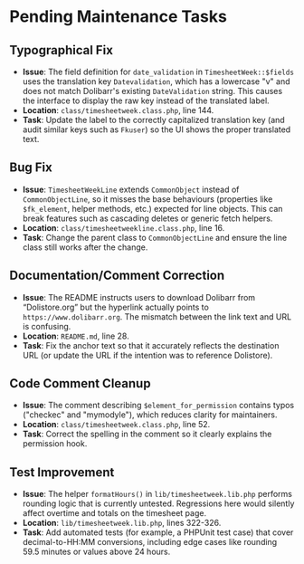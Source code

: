# Pending Maintenance Tasks

## Typographical Fix
- **Issue**: The field definition for `date_validation` in `TimesheetWeek::$fields` uses the translation key `Datevalidation`, which has a lowercase "v" and does not match Dolibarr's existing `DateValidation` string. This causes the interface to display the raw key instead of the translated label.
- **Location**: `class/timesheetweek.class.php`, line 144.
- **Task**: Update the label to the correctly capitalized translation key (and audit similar keys such as `Fkuser`) so the UI shows the proper translated text.

## Bug Fix
- **Issue**: `TimesheetWeekLine` extends `CommonObject` instead of `CommonObjectLine`, so it misses the base behaviours (properties like `$fk_element`, helper methods, etc.) expected for line objects. This can break features such as cascading deletes or generic fetch helpers.
- **Location**: `class/timesheetweekline.class.php`, line 16.
- **Task**: Change the parent class to `CommonObjectLine` and ensure the line class still works after the change.

## Documentation/Comment Correction
- **Issue**: The README instructs users to download Dolibarr from “Dolistore.org” but the hyperlink actually points to `https://www.dolibarr.org`. The mismatch between the link text and URL is confusing.
- **Location**: `README.md`, line 28.
- **Task**: Fix the anchor text so that it accurately reflects the destination URL (or update the URL if the intention was to reference Dolistore).

## Code Comment Cleanup
- **Issue**: The comment describing `$element_for_permission` contains typos ("checkec" and "mymodyle"), which reduces clarity for maintainers.
- **Location**: `class/timesheetweek.class.php`, line 52.
- **Task**: Correct the spelling in the comment so it clearly explains the permission hook.

## Test Improvement
- **Issue**: The helper `formatHours()` in `lib/timesheetweek.lib.php` performs rounding logic that is currently untested. Regressions here would silently affect overtime and totals on the timesheet page.
- **Location**: `lib/timesheetweek.lib.php`, lines 322-326.
- **Task**: Add automated tests (for example, a PHPUnit test case) that cover decimal-to-HH:MM conversions, including edge cases like rounding 59.5 minutes or values above 24 hours.
